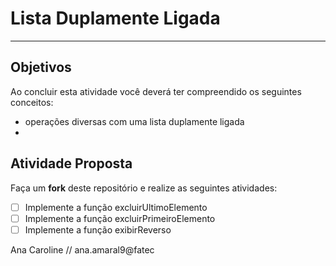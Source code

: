 # Lista Duplamente Ligada 
---

## Objetivos

Ao concluir esta atividade você deverá ter compreendido os seguintes conceitos:
*  operações diversas com uma lista duplamente ligada
*  


## Atividade Proposta

Faça um **fork** deste repositório e realize as seguintes atividades: 

- [ ] Implemente a função excluirUltimoElemento
- [ ] Implemente a função excluirPrimeiroElemento
- [ ] Implemente a função exibirReverso

Ana Caroline // ana.amaral9@fatec
